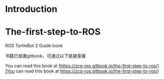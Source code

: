 # Introduction



# The-first-step-to-ROS
ROS TurtleBot 2 Guide book

书籍已放置gitbook，可通过以下链接查看

You can read this book at [https://zcg-ros.gitbook.io/the-first-step-to-ros/](You can read this book at https://zcg-ros.gitbook.io/the-first-step-to-ros/)